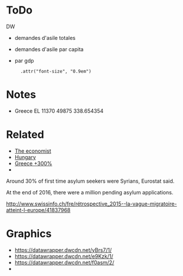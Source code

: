 # ToDo

DW 

* demandes d'asile totales
* demandes d'asile par capita
* par gdp

        .attr("font-size", "0.9em")


# Notes

*  Greece    EL   11370   49875  338.654354

# Related

* [The economist](http://www.economist.com/news/special-report/21719191-they-are-less-keen-refugees-outside-most-eu-countries-are-happy-welcome-other)
* [Hungary](http://www.independent.co.uk/news/world/europe/hungary-parliament-asylum-seekers-detain-law-approve-refugees-immigration-crisis-arrests-border-a7615486.html)
* [Greece +300%](http://greece.greekreporter.com/2017/03/16/first-time-asylum-applicants-in-greece-increase-339-in-2016/)
* [](http://www.independent.com.mt/articles/2017-03-18/local-news/EU-1-2-million-first-time-asylum-seekers-registered-in-2016-6736171717)

Around 30% of first time asylum seekers were Syrians, Eurostat said.

At the end of 2016, there were a million pending asylum applications.


http://www.swissinfo.ch/fre/rétrospective_2015--la-vague-migratoire-atteint-l-europe/41837968

# Graphics

* https://datawrapper.dwcdn.net/yBrs7/1/
* https://datawrapper.dwcdn.net/e9Kzk/1/
* https://datawrapper.dwcdn.net/f0asm/2/
* 